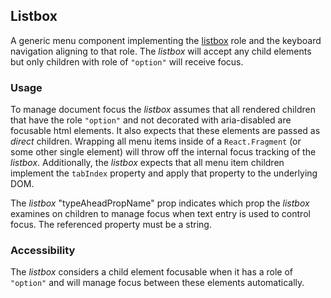 ## Listbox
A generic menu component implementing the [listbox](https://www.w3.org/TR/wai-aria-1.1/#listbox) role and the keyboard navigation aligning to that role. The *listbox* will accept any child elements but only children with role of `"option"` will receive focus.

### Usage
To manage document focus the *listbox* assumes that all rendered children that have the role `"option"` and not decorated with aria-disabled are focusable html elements. It also expects that these elements are passed as *direct* children. Wrapping all menu items inside of a `React.Fragment` (or some other single element) will throw off the internal focus tracking of the *listbox*. Additionally, the *listbox* expects that all menu item children implement the `tabIndex` property and apply that property to the underlying DOM.

The *listbox* "typeAheadPropName" prop indicates which prop the *listbox* examines on children to manage focus when text entry is used to control focus.  The referenced property must be a string.

### Accessibility
The *listbox* considers a child element focusable when it has a role of `"option"` and will manage focus between these elements automatically. 